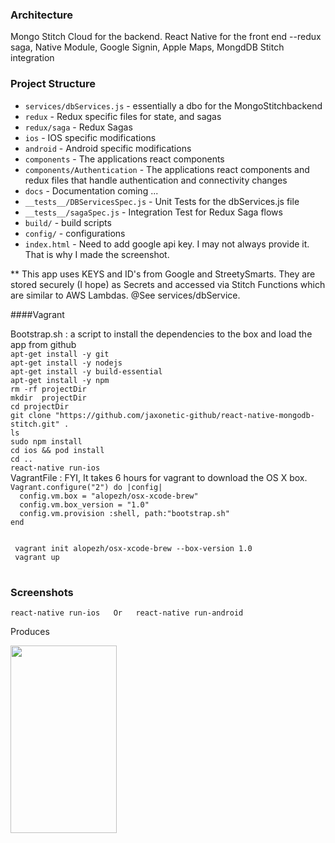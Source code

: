 

### Architecture
Mongo Stitch Cloud for the backend.
React Native for the front end 
   --redux saga, Native Module, Google Signin, Apple Maps, MongdDB Stitch integration


### Project Structure

* `services/dbServices.js` - essentially a dbo for the MongoStitchbackend
* `redux` - Redux specific files for state, and sagas
* `redux/saga` - Redux Sagas
* `ios` - IOS specific modifications
* `android` - Android specific modifications
* `components` - The applications react components
* `components/Authentication` - The applications react components and redux files that handle authentication and connectivity changes
* `docs` - Documentation coming ...
* `__tests__/DBServicesSpec.js` - Unit Tests for the dbServices.js file
* `__tests__/sagaSpec.js` - Integration Test for Redux Saga flows
* `build/` - build scripts
* `config/` - configurations
* `index.html` - Need to add google api key.  I may not always provide it.  That is why I made the screenshot.


** This app uses KEYS and ID's from Google and StreetySmarts.  They are stored securely (I hope) as Secrets and accessed via Stitch Functions which are similar to AWS Lambdas.  @See services/dbService.


####Vagrant
<div>
Bootstrap.sh : a script to install the dependencies to the box and load the app from github
<code>
apt-get install -y git
apt-get install -y nodejs
apt-get install -y build-essential
apt-get install -y npm
rm -rf projectDir
mkdir  projectDir
cd projectDir 
git clone "https://github.com/jaxonetic-github/react-native-mongodb-stitch.git" .
ls
sudo npm install
cd ios && pod install
cd ..
react-native run-ios
</code>
</div>


<div>
VagrantFile : FYI, It takes 6 hours for vagrant to download the OS X box.
<code>
Vagrant.configure("2") do |config|
  config.vm.box = "alopezh/osx-xcode-brew"
  config.vm.box_version = "1.0"
  config.vm.provision :shell, path:"bootstrap.sh"
end
</code>
</div>


<div><pre>
<code>
 vagrant init alopezh/osx-xcode-brew --box-version 1.0
 vagrant up
</code>
</pre></div>

### Screenshots

```
react-native run-ios   Or   react-native run-android
```

Produces

<img src="https://github.com/jaxonetic-github/react-native-mongodb-stitch/blob/master/images/profileDemoUpdate.gif" align="left" height="300" width="170" >
